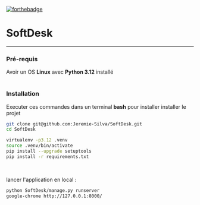 [![forthebadge](https://forthebadge.com/images/badges/made-with-python.svg)](https://forthebadge.com)
# SoftDesk
---
### Pré-requis
Avoir un OS **Linux** avec **Python 3.12** installé  
<br/>

### Installation
Executer ces commandes dans un terminal **bash**
pour installer installer le projet
```bash
git clone git@github.com:Jeremie-Silva/SoftDesk.git
cd SoftDesk
```

```bash
virtualenv -p3.12 .venv
source .venv/bin/activate
pip install --upgrade setuptools
pip install -r requirements.txt
```

<br/>

lancer l'application en local :
```bash
python SoftDesk/manage.py runserver
google-chrome http://127.0.0.1:8000/
```
